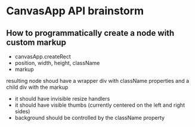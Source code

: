 # CanvasApp API brainstorm

## How to programmatically create a node with custom markup

- canvasApp.createRect
- position, width, height, className
- markup

resulting node shoud have a wrapper div with className properties and a child div with the markup

- it should have invisible resize handlers
- it should have visible thumbs (currently centered on the left and right sides)
- background should be controlled by the className property


